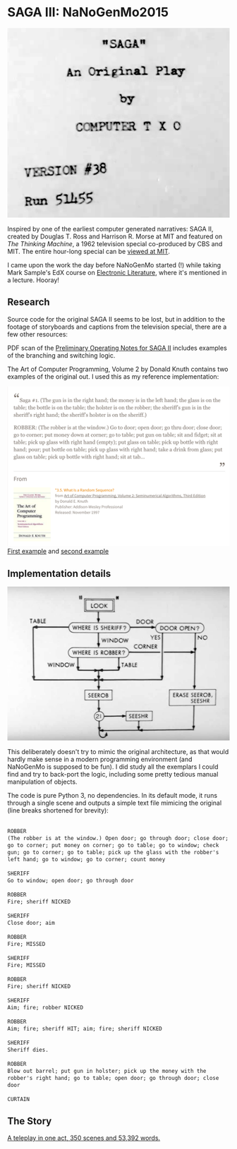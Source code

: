 SAGA III: NaNoGenMo2015
=======================

![Page](images/saga-title.png)

Inspired by one of the earliest computer generated narratives: SAGA II, created by
Douglas T. Ross and Harrison R. Morse at MIT and featured on _The Thinking Machine_,
a 1962 television special co-produced by CBS and MIT. The entire hour-long
special can be <a href="http://video.mit.edu/watch/the-thinking-machine-1961-mit-centennial-film-6712/">viewed at MIT</a>.

I came upon the work the day before NaNoGenMo started (!) while taking Mark Sample's EdX course on <a href="https://www.edx.org/course/electronic-literature-davidsonx-d004x">Electronic Literature</a>, where it's mentioned in a lecture. Hooray!

Research
--------------

Source code for the original SAGA II seems to be lost, but in addition to the
footage of storyboards and captions from the television special, there are a few
other resources:

PDF scan of the <a href="http://bitsavers.trailing-edge.com/pdf/mit/tx-0/memos/Morse_SAGAII_Oct60.pdf">Preliminary Operating Notes for SAGA II</a>
includes examples of the branching and switching logic.

The Art of Computer Programming, Volume 2 by Donald Knuth contains two examples of
the original out. I used this as my reference implementation:

![Page](images/knuth-quote.png)
<a href="https://www.safaribooksonline.com/a/art-of-computer/514751/">First example</a> and <a href="https://www.safaribooksonline.com/a/art-of-computer/514752/">second example</a>

Implementation details
----------------

![Page](images/look-detail.png)

This deliberately doesn't try to mimic the original architecture, as that
would hardly make sense in a modern programming environment (and NaNoGenMo
is supposed to be fun). I did study all the exemplars I could find and
try to back-port the logic, including some pretty tedious manual
manipulation of objects.

The code is pure Python 3, no dependencies. In its default mode, it runs
through a single scene and outputs a simple text file mimicing the original
(line breaks shortened for brevity):

```The gun is in the robber's right hand. The money is in the robber's left hand. The holster is on the robber. The sheriff's gun is in the sheriff's right hand. The sheriff's holster is on the sheriff. The glass is on the table. The bottle is on the table.

ROBBER
(The robber is at the window.) Open door; go through door; close door; go to corner; put money on corner; go to table; go to window; check gun; go to corner; go to table; pick up the glass with the robber's left hand; go to window; go to corner; count money

SHERIFF
Go to window; open door; go through door

ROBBER
Fire; sheriff NICKED

SHERIFF
Close door; aim

ROBBER
Fire; MISSED

SHERIFF
Fire; MISSED

ROBBER
Fire; sheriff NICKED

SHERIFF
Aim; fire; robber NICKED

ROBBER
Aim; fire; sheriff HIT; aim; fire; sheriff NICKED

SHERIFF
Sheriff dies.

ROBBER
Blow out barrel; put gun in holster; pick up the money with the robber's right hand; go to table; open door; go through door; close door

CURTAIN
```

The Story
---------

<a href="sage-3.txt">A teleplay in one act, 350 scenes and 53,392 words.</a>